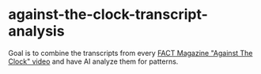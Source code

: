 # against-the-clock-transcript-analysis
Goal is to combine the transcripts from every [FACT Magazine "Against The Clock" video](https://www.youtube.com/@180fact/search?query=against%20the%20clock) and have AI analyze them for patterns.
